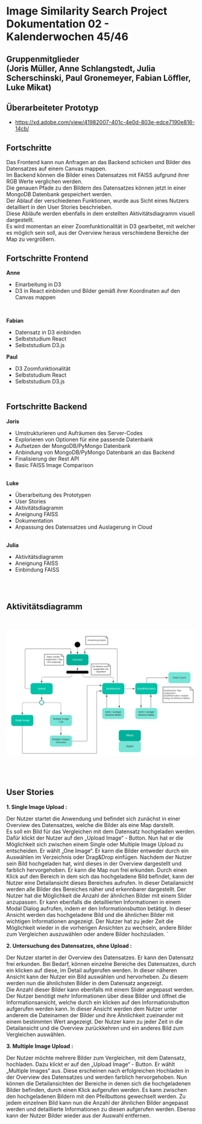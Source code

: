 <h1>Image Similarity Search Project Dokumentation 02 - Kalenderwochen 45/46</h1>
<h2>Gruppenmitglieder<br>(Joris Müller, Anne Schlangstedt, Julia Scherschinski, Paul Gronemeyer, Fabian Löffler, Luke Mikat)</h2>

<h2>Überarbeiteter Prototyp</h2>

- <https://xd.adobe.com/view/41982007-401c-4e0d-803e-edce7190e816-14cb/><br>


<h2>Fortschritte</h2>
Das Frontend kann nun Anfragen an das Backend schicken und Bilder des Datensatzes auf einem Canvas mappen.<br>
Im Backend können die Bilder eines Datensatzes mit FAISS aufgrund ihrer RGB Werte verglichen werden.<br>
Die genauen Pfade zu den Bildern des Datensatzes können jetzt in einer MongoDB Datenbank gespeichert werden.<br>
Der Ablauf der verschiedenen Funktionen, wurde aus Sicht eines Nutzers detailliert in den User Stories beschrieben.<br>
Diese Abläufe werden ebenfalls in dem erstellten Aktivitätsdiagramm visuell dargestellt.<br>
Es wird momentan an einer Zoomfunktionalität in D3 gearbeitet, mit welcher es möglich sein soll, aus der Overview heraus verschiedene Bereiche der Map zu vergrößern.<br>



<h2>Fortschritte Frontend</h2>

<b>Anne</b><br>
- Einarbeitung in D3
- D3 in React einbinden und Bilder gemäß ihrer Koordinaten auf den Canvas mappen
<br>

<b>Fabian</b> 
- Datensatz in D3 einbinden
- Selbststudium React
- Selbststudium D3.js


<b>Paul</b> 
- D3 Zoomfunktionalität
- Selbststudium React
- Selbststudium D3.js
<br><br>

<h2>Fortschritte Backend</h2>

<b>Joris</b>
- Umstrukturieren und Aufräumen des Server-Codes
- Explorieren von Optionen für eine passende Datenbank
- Aufsetzen der MongoDB/PyMongo Datenbank
- Anbindung von MongoDB/PyMongo Datenbank an das Backend
- Finalisierung der Rest API
- Basic FAISS Image Comparison
<br><br>

<b>Luke</b> 
- Überarbeitung des Prototypen
- User Stories
- Aktivitätsdiagramm
- Aneignung FAISS
- Dokumentation
- Anpassung des Datensatzes und Auslagerung in Cloud
<br><br>

<b>Julia</b> 
- Aktivitätsdiagramm
- Aneignung FAISS
- Einbindung FAISS
<br>
<br>

<h2>Aktivitätsdiagramm</h2>
<br>

![](./images/aktivitaetsdiagramm.png)<br><br><br>
<br>

<h2>User Stories</h2>

<b>1. Single Image Upload :</b> <br>

Der Nutzer startet die Anwendung und befindet sich zunächst in einer Overview des Datensatzes, 
welche die Bilder als eine Map darstellt.  
Es soll ein Bild für das Vergleichen mit dem Datensatz hochgeladen werden. Dafür klickt der 
Nutzer auf den „Upload Image“ - Button. Nun hat er die Möglichkeit sich zwischen einem Single 
oder Multiple Image Upload zu entscheiden. Er wählt „One Image“. 
Er kann die Bilder entweder durch ein Auswählen im Verzeichnis oder Drag&Drop einfügen. 
Nachdem der Nutzer sein Bild hochgeladen hat, wird dieses in der Overview dargestellt und 
farblich hervorgehoben. Er kann die Map nun frei erkunden. Durch einen Klick auf den Bereich in 
dem sich das hochgeladene Bild befindet, kann der Nutzer eine Detailansicht dieses Bereiches 
aufrufen. In dieser Detailansicht werden alle Bilder des Bereiches näher und erkennbarer 
dargestellt. 
Der Nutzer hat die Möglichkeit die Anzahl der ähnlichen Bilder mit einem Slider anzupassen. 
Er kann ebenfalls die detaillierten Informationen in einem Modal Dialog aufrufen, indem er den 
Informationsbutton betätigt. In dieser Ansicht werden das hochgeladene Bild und die ähnlichen 
Bilder mit wichtigen Informationen angezeigt. Der Nutzer hat zu jeder Zeit die Möglichkeit wieder 
in die vorherigen Ansichten zu wechseln, andere Bilder zum Vergleichen auszuwählen oder andere 
Bilder hochzuladen. ´
<br>

<b>2. Untersuchung des Datensatzes, ohne Upload :</b> <br>

Der Nutzer startet in der Overview des Datensatzes. Er kann den Datensatz frei erkunden. Bei 
Bedarf, können einzelne Bereiche des Datensatzes, durch ein klicken auf diese, im Detail 
aufgerufen werden. In dieser näheren Ansicht kann der Nutzer ein Bild auswählen und 
hervorheben. Zu diesem werden nun die ähnlichsten Bilder in dem Datensatz angezeigt.  
Die Anzahl dieser Bilder kann ebenfalls mit einem Slider angepasst werden. Der Nutzer benötigt 
mehr Informationen über diese Bilder und öffnet die Informationsansicht, welche durch ein klicken 
auf den Informationsbutton aufgerufen werden kann. In dieser Ansicht werden dem Nutzer unter 
anderem die Dateinamen der Bilder und ihre Ähnlichkeit zueinander mit einem bestimmten Wert 
angezeigt. Der Nutzer kann zu jeder Zeit in die Detailansicht und die Overview zurückkehren und 
ein anderes Bild zum Vergleichen auswählen. 
<br>

<b>3. Multiple Image Upload :</b> <br>

Der Nutzer möchte mehrere Bilder zum Vergleichen, mit dem Datensatz, hochladen. Dazu klickt er 
auf den „Upload Image“ - Button. Er wählt „Multiple Images“ aus. Diese erscheinen nach 
erfolgreichen Hochladen in der Overview des Datensatzes und werden farblich hervorgehoben. 
Nun können die Detailansichten der Bereiche in denen sich die hochgeladenen Bilder befinden, 
durch einen Klick aufgerufen werden. Es kann zwischen den hochgeladenen Bildern mit den 
Pfeilbuttons gewechselt werden. Zu jedem einzelnen Bild kann nun die Anzahl der ähnlichen 
Bilder angepasst werden und detaillierte Informationen zu diesen aufgerufen werden. Ebenso 
kann der Nutzer Bilder wieder aus der Auswahl entfernen.
<br>
